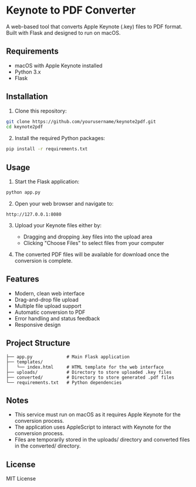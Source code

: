 # Keynote to PDF Converter

A web-based tool that converts Apple Keynote (.key) files to PDF format. Built with Flask and designed to run on macOS.

## Requirements

- macOS with Apple Keynote installed
- Python 3.x
- Flask

## Installation

1. Clone this repository:
```bash
git clone https://github.com/yourusername/keynote2pdf.git
cd keynote2pdf
```

2. Install the required Python packages:
```bash
pip install -r requirements.txt
```

## Usage

1. Start the Flask application:
```bash
python app.py
```

2. Open your web browser and navigate to:
```
http://127.0.0.1:8080
```

3. Upload your Keynote files either by:
   - Dragging and dropping .key files into the upload area
   - Clicking "Choose Files" to select files from your computer

4. The converted PDF files will be available for download once the conversion is complete.

## Features

- Modern, clean web interface
- Drag-and-drop file upload
- Multiple file upload support
- Automatic conversion to PDF
- Error handling and status feedback
- Responsive design

## Project Structure

```
├── app.py             # Main Flask application
├── templates/
│   └── index.html     # HTML template for the web interface
├── uploads/           # Directory to store uploaded .key files
├── converted/         # Directory to store generated .pdf files
└── requirements.txt   # Python dependencies
```

## Notes

- This service must run on macOS as it requires Apple Keynote for the conversion process.
- The application uses AppleScript to interact with Keynote for the conversion process.
- Files are temporarily stored in the uploads/ directory and converted files in the converted/ directory.

## License

MIT License 